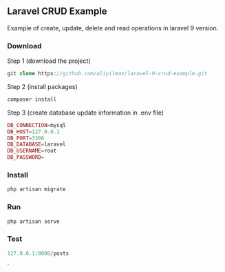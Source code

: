 ## Laravel CRUD Example

Example of create, update, delete and read operations in laravel 9 version.

### Download

Step 1 (download the project)
```php
git clone https://github.com/aliyilmaz/laravel-9-crud-example.git
```
Step 2 (install packages)
```php
composer install
```

Step 3 (create database update information in .env file)
```php
DB_CONNECTION=mysql
DB_HOST=127.0.0.1
DB_PORT=3306
DB_DATABASE=laravel
DB_USERNAME=root
DB_PASSWORD=
```

### Install
```php
php artisan migrate
```

### Run
```php
php artisan serve
```

### Test
```php
127.0.0.1:8000/posts
```
`
